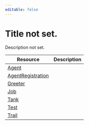 ```yaml
---
editable: false
---
```


# Title not set.
Description not set.

Resource | Description
--- | ---
[Agent](Agent/index.md) | 
[AgentRegistration](AgentRegistration/index.md) | 
[Greeter](Greeter/index.md) | 
[Job](Job/index.md) | 
[Tank](Tank/index.md) | 
[Test](Test/index.md) | 
[Trail](Trail/index.md) | 